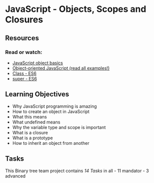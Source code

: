 # JavaScript - Objects, Scopes and Closures

## Resources
### Read or watch:
*	[JavaScript object basics](https://alx-intranet.hbtn.io/rltoken/dsSkBB-Cj0tqUFL8eOZLLQ)
*	[Object-oriented JavaScript (read all examples!)](https://alx-intranet.hbtn.io/rltoken/qqgqdyHPzUZkKQ5UMnw2MQ)
*	[Class - ES6](https://alx-intranet.hbtn.io/rltoken/NEm-UViCThD5hfq_3Lj9Hg)
*	[super - ES6](https://alx-intranet.hbtn.io/rltoken/_cxdVKsdqPWbbp2cHtQSbQ)

## Learning Objectives

*	Why JavaScript programming is amazing
*	How to create an object in JavaScript
*	What this means
*	What undefined means
*	Why the variable type and scope is important
*	What is a closure
*	What is a prototype
*	How to inherit an object from another

## Tasks
  This Binary tree team project contains *14 Tasks* in all
	- 11 mandator
	- 3 advanced
